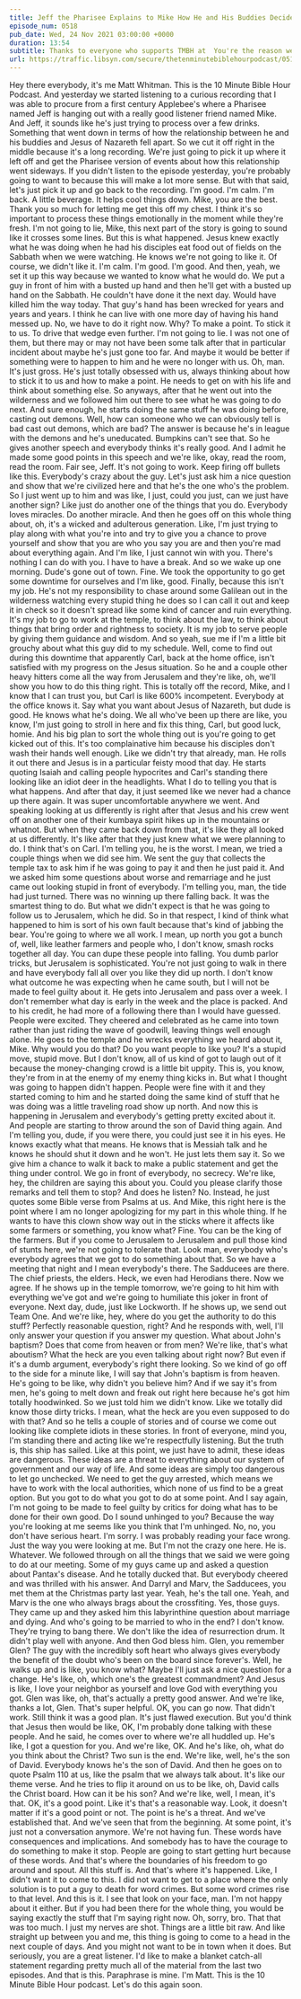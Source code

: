 ```yaml
---
title: Jeff the Pharisee Explains to Mike How He and His Buddies Decided to Kill Jesus and Mike Continues to Be a Great Listener
episode_num: 0518
pub_date: Wed, 24 Nov 2021 03:00:00 +0000
duration: 13:54
subtitle: Thanks to everyone who supports TMBH at  You're the reason we can all do this together!  Music written and performed by .
url: https://traffic.libsyn.com/secure/thetenminutebiblehourpodcast/0518_-_Jeff_the_Pharisee_Explains_to_Mike_How_He_and_His_Buddies_Decided_to_Kill_Jesus_and_Mike_Continues_to_Be_a_Great_Listener.mp3
---
```


 Hey there everybody, it's me Matt Whitman. This is the 10 Minute Bible Hour Podcast. And yesterday we started listening to a curious recording that I was able to procure from a first century Applebee's where a Pharisee named Jeff is hanging out with a really good listener friend named Mike. And Jeff, it sounds like he's just trying to process over a few drinks. Something that went down in terms of how the relationship between he and his buddies and Jesus of Nazareth fell apart. So we cut it off right in the middle because it's a long recording. We're just going to pick it up where it left off and get the Pharisee version of events about how this relationship went sideways. If you didn't listen to the episode yesterday, you're probably going to want to because this will make a lot more sense. But with that said, let's just pick it up and go back to the recording. I'm good. I'm calm. I'm back. A little beverage. It helps cool things down. Mike, you are the best. Thank you so much for letting me get this off my chest. I think it's so important to process these things emotionally in the moment while they're fresh. I'm not going to lie, Mike, this next part of the story is going to sound like it crosses some lines. But this is what happened. Jesus knew exactly what he was doing when he had his disciples eat food out of fields on the Sabbath when we were watching. He knows we're not going to like it. Of course, we didn't like it. I'm calm. I'm good. I'm good. And then, yeah, we set it up this way because we wanted to know what he would do. We put a guy in front of him with a busted up hand and then he'll get with a busted up hand on the Sabbath. He couldn't have done it the next day. Would have killed him the way today. That guy's hand has been wrecked for years and years and years. I think he can live with one more day of having his hand messed up. No, we have to do it right now. Why? To make a point. To stick it to us. To drive that wedge even further. I'm not going to lie. I was not one of them, but there may or may not have been some talk after that in particular incident about maybe he's just gone too far. And maybe it would be better if something were to happen to him and he were no longer with us. Oh, man. It's just gross. He's just totally obsessed with us, always thinking about how to stick it to us and how to make a point. He needs to get on with his life and think about something else. So anyways, after that he went out into the wilderness and we followed him out there to see what he was going to do next. And sure enough, he starts doing the same stuff he was doing before, casting out demons. Well, how can someone who we can obviously tell is bad cast out demons, which are bad? The answer is because he's in league with the demons and he's uneducated. Bumpkins can't see that. So he gives another speech and everybody thinks it's really good. And I admit he made some good points in this speech and we're like, okay, read the room, read the room. Fair see, Jeff. It's not going to work. Keep firing off bullets like this. Everybody's crazy about the guy. Let's just ask him a nice question and show that we're civilized here and that he's the one who's the problem. So I just went up to him and was like, I just, could you just, can we just have another sign? Like just do another one of the things that you do. Everybody loves miracles. Do another miracle. And then he goes off on this whole thing about, oh, it's a wicked and adulterous generation. Like, I'm just trying to play along with what you're into and try to give you a chance to prove yourself and show that you are who you say you are and then you're mad about everything again. And I'm like, I just cannot win with you. There's nothing I can do with you. I have to have a break. And so we wake up one morning. Dude's gone out of town. Fine. We took the opportunity to go get some downtime for ourselves and I'm like, good. Finally, because this isn't my job. He's not my responsibility to chase around some Galilean out in the wilderness watching every stupid thing he does so I can call it out and keep it in check so it doesn't spread like some kind of cancer and ruin everything. It's my job to go to work at the temple, to think about the law, to think about things that bring order and rightness to society. It is my job to serve people by giving them guidance and wisdom. And so yeah, sue me if I'm a little bit grouchy about what this guy did to my schedule. Well, come to find out during this downtime that apparently Carl, back at the home office, isn't satisfied with my progress on the Jesus situation. So he and a couple other heavy hitters come all the way from Jerusalem and they're like, oh, we'll show you how to do this thing right. This is totally off the record, Mike, and I know that I can trust you, but Carl is like 600% incompetent. Everybody at the office knows it. Say what you want about Jesus of Nazareth, but dude is good. He knows what he's doing. We all who've been up there are like, you know, I'm just going to stroll in here and fix this thing, Carl, but good luck, homie. And his big plan to sort the whole thing out is you're going to get kicked out of this. It's too complainative him because his disciples don't wash their hands well enough. Like we didn't try that already, man. He rolls it out there and Jesus is in a particular feisty mood that day. He starts quoting Isaiah and calling people hypocrites and Carl's standing there looking like an idiot deer in the headlights. What I do to telling you that is what happens. And after that day, it just seemed like we never had a chance up there again. It was super uncomfortable anywhere we went. And speaking looking at us differently is right after that Jesus and his crew went off on another one of their kumbaya spirit hikes up in the mountains or whatnot. But when they came back down from that, it's like they all looked at us differently. It's like after that they just knew what we were planning to do. I think that's on Carl. I'm telling you, he is the worst. I mean, we tried a couple things when we did see him. We sent the guy that collects the temple tax to ask him if he was going to pay it and then he just paid it. And we asked him some questions about worse and remarriage and he just came out looking stupid in front of everybody. I'm telling you, man, the tide had just turned. There was no winning up there falling back. It was the smartest thing to do. But what we didn't expect is that he was going to follow us to Jerusalem, which he did. So in that respect, I kind of think what happened to him is sort of his own fault because that's kind of jabbing the bear. You're going to where we all work. I mean, up north you got a bunch of, well, like leather farmers and people who, I don't know, smash rocks together all day. You can dupe these people into falling. You dumb parlor tricks, but Jerusalem is sophisticated. You're not just going to walk in there and have everybody fall all over you like they did up north. I don't know what outcome he was expecting when he came south, but I will not be made to feel guilty about it. He gets into Jerusalem and pass over a week. I don't remember what day is early in the week and the place is packed. And to his credit, he had more of a following there than I would have guessed. People were excited. They cheered and celebrated as he came into town rather than just riding the wave of goodwill, leaving things well enough alone. He goes to the temple and he wrecks everything we heard about it, Mike. Why would you do that? Do you want people to like you? It's a stupid move, stupid move. But I don't know, all of us kind of got to laugh out of it because the money-changing crowd is a little bit uppity. This is, you know, they're from in at the enemy of my enemy thing kicks in. But what I thought was going to happen didn't happen. People were fine with it and they started coming to him and he started doing the same kind of stuff that he was doing was a little traveling road show up north. And now this is happening in Jerusalem and everybody's getting pretty excited about it. And people are starting to throw around the son of David thing again. And I'm telling you, dude, if you were there, you could just see it in his eyes. He knows exactly what that means. He knows that is Messiah talk and he knows he should shut it down and he won't. He just lets them say it. So we give him a chance to walk it back to make a public statement and get the thing under control. We go in front of everybody, no secrecy. We're like, hey, the children are saying this about you. Could you please clarify those remarks and tell them to stop? And does he listen? No. Instead, he just quotes some Bible verse from Psalms at us. And Mike, this right here is the point where I am no longer apologizing for my part in this whole thing. If he wants to have this clown show way out in the sticks where it affects like some farmers or something, you know what? Fine. You can be the king of the farmers. But if you come to Jerusalem to Jerusalem and pull those kind of stunts here, we're not going to tolerate that. Look man, everybody who's everybody agrees that we got to do something about that. So we have a meeting that night and I mean everybody's there. The Sadducees are there. The chief priests, the elders. Heck, we even had Herodians there. Now we agree. If he shows up in the temple tomorrow, we're going to hit him with everything we've got and we're going to humiliate this joker in front of everyone. Next day, dude, just like Lockworth. If he shows up, we send out Team One. And we're like, hey, where do you get the authority to do this stuff? Perfectly reasonable question, right? And he responds with, well, I'll only answer your question if you answer my question. What about John's baptism? Does that come from heaven or from men? We're like, that's what aboutism? What the heck are you even talking about right now? But even if it's a dumb argument, everybody's right there looking. So we kind of go off to the side for a minute like, I will say that John's baptism is from heaven. He's going to be like, why didn't you believe him? And if we say it's from men, he's going to melt down and freak out right here because he's got him totally hoodwinked. So we just told him we didn't know. Like we totally did know those dirty tricks. I mean, what the heck are you even supposed to do with that? And so he tells a couple of stories and of course we come out looking like complete idiots in these stories. In front of everyone, mind you, I'm standing there and acting like we're respectfully listening. But the truth is, this ship has sailed. Like at this point, we just have to admit, these ideas are dangerous. These ideas are a threat to everything about our system of government and our way of life. And some ideas are simply too dangerous to let go unchecked. We need to get the guy arrested, which means we have to work with the local authorities, which none of us find to be a great option. But you got to do what you got to do at some point. And I say again, I'm not going to be made to feel guilty by critics for doing what has to be done for their own good. Do I sound unhinged to you? Because the way you're looking at me seems like you think that I'm unhinged. No, no, you don't have serious heart. I'm sorry. I was probably reading your face wrong. Just the way you were looking at me. But I'm not the crazy one here. He is. Whatever. We followed through on all the things that we said we were going to do at our meeting. Some of my guys came up and asked a question about Pantax's disease. And he totally ducked that. But everybody cheered and was thrilled with his answer. And Darryl and Marv, the Sadducees, you met them at the Christmas party last year. Yeah, he's the tall one. Yeah, and Marv is the one who always brags about the crossfiting. Yes, those guys. They came up and they asked him this labyrinthine question about marriage and dying. And who's going to be married to who in the end? I don't know. They're trying to bang there. We don't like the idea of resurrection drum. It didn't play well with anyone. And then God bless him. Glen, you remember Glen? The guy with the incredibly soft heart who always gives everybody the benefit of the doubt who's been on the board since forever's. Well, he walks up and is like, you know what? Maybe I'll just ask a nice question for a change. He's like, oh, which one's the greatest commandment? And Jesus is like, I love your neighbor as yourself and love God with everything you got. Glen was like, oh, that's actually a pretty good answer. And we're like, thanks a lot, Glen. That's super helpful. OK, you can go now. That didn't work. Still think it was a good plan. It's just flawed execution. But you'd think that Jesus then would be like, OK, I'm probably done talking with these people. And he said, he comes over to where we're all huddled up. He's like, I got a question for you. And we're like, OK. And he's like, oh, what do you think about the Christ? Two sun is the end. We're like, well, he's the son of David. Everybody knows he's the son of David. And then he goes on to quote Psalm 110 at us, like the psalm that we always talk about. It's like our theme verse. And he tries to flip it around on us to be like, oh, David calls the Christ board. How can it be his son? And we're like, well, I mean, it's that. OK, it's a good point. Like it's that's a reasonable way. Look, it doesn't matter if it's a good point or not. The point is he's a threat. And we've established that. And we've seen that from the beginning. At some point, it's just not a conversation anymore. We're not having fun. These words have consequences and implications. And somebody has to have the courage to do something to make it stop. People are going to start getting hurt because of these words. And that's where the boundaries of his freedom to go around and spout. All this stuff is. And that's where it's happened. Like, I didn't want it to come to this. I did not want to get to a place where the only solution is to put a guy to death for word crimes. But some word crimes rise to that level. And this is it. I see that look on your face, man. I'm not happy about it either. But if you had been there for the whole thing, you would be saying exactly the stuff that I'm saying right now. Oh, sorry, bro. That that was too much. I just my nerves are shot. Things are a little bit raw. And like straight up between you and me, this thing is going to come to a head in the next couple of days. And you might not want to be in town when it does. But seriously, you are a great listener. I'd like to make a blanket catch-all statement regarding pretty much all of the material from the last two episodes. And that is this. Paraphrase is mine. I'm Matt. This is the 10 Minute Bible Hour podcast. Let's do this again soon.